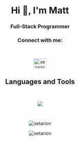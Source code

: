 <h1 align="center">Hi 👋, I'm Matt</h1>
<h3 align="center">Full-Stack Programmer</h3>

<h3 align="center">Connect with me:</h3>
&nbsp;
<p align="center">
<a href="https://twitter.com/xetarion_" target="blank"><img align="center" src="https://raw.githubusercontent.com/rahuldkjain/github-profile-readme-generator/master/src/images/icons/Social/twitter.svg" alt="xetarion_" height="30" width="40" /></a>
</p>

<h2 align="center">Languages and Tools</h2>
&nbsp;
<p align="center"><img src="https://skillicons.dev/icons?i=vscode,py,js,nodejs,electron,lua,go,flask,figma,cs,express,netlify,mongodb,discord,bots,qt,git,github,cloudflare,html,css&perline=7" width=""/></p>
&nbsp;

<p align="center"><img src="https://github-readme-stats.vercel.app/api/top-langs?username=xetarion&bg_color=0C0C0C&title_color=ffffff&text_color=ffffff&icon_color=1975D6&hide_border=true&show_icons=true&locale=en" alt="xetarion" /></p>
<p align="center"><img src="https://github-readme-stats.vercel.app/api?username=Xetarion&count_private=true&show_owner=true&show_icons=true&bg_color=0C0C0C&title_color=ffffff&text_color=ffffff&icon_color=1975D6&hide_border=true" alt="xetarion" /></p>
